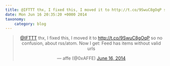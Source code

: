 ```yaml
---
title: @IFTTT thx, I fixed this, I moved it to http://t.co/9SwuC8gOqP so no confusion, about rss/atom. Now I get: Feed has items without valid urls
date: Mon Jun 16 20:35:20 +0000 2014
taxonomy:
    category: blog
---
```

<blockquote class="twitter-tweet" align="center" width="350"><p lang="en" dir="ltr"><a href="https://twitter.com/IFTTT">@IFTTT</a> thx, I fixed this, I moved it to <a href="http://t.co/9SwuC8gOqP">http://t.co/9SwuC8gOqP</a> so no confusion, about rss/atom. Now I get: Feed has items without valid urls</p>&mdash; affe (@0xAFFE) <a href="https://twitter.com/0xAFFE/status/478636969422237696">June 16, 2014</a></blockquote>
